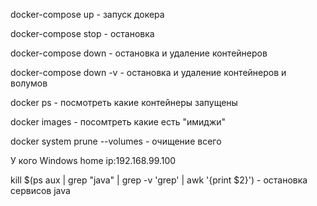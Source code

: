 docker-compose up - запуск докера

docker-compose stop - остановка

docker-compose down - остановка и удаление контейнеров

docker-compose down -v - остановка и удаление контейнеров и волумов

docker ps - посмотреть какие контейнеры запущены

docker images - посомтреть какие есть "имиджи"

docker system prune --volumes - очищение всего 

У кого Windows home ip:192.168.99.100 

kill $(ps aux | grep "java" | grep -v 'grep' | awk '{print $2}') - остановка сервисов java

